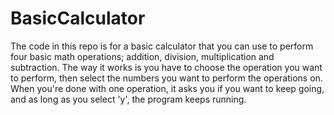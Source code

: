 # BasicCalculator
The code in this repo is for a basic calculator that you can use to perform four basic math operations; addition, division, multiplication and subtraction. 
The way it works is you have to choose the operation you want to perform, then select the numbers you want to perform the operations on. 
When you're done with one operation, it asks you if you want to keep going, and as long as you select 'y', the program keeps running. 

